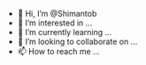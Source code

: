 - 👋 Hi, I’m @Shimantob
- 👀 I’m interested in ...
- 🌱 I’m currently learning ...
- 💞️ I’m looking to collaborate on ...
- 📫 How to reach me ...

<!---
Shimantob/Shimantob is a ✨ special ✨ repository because its `README.md` (this file) appears on your GitHub profile.
You can click the Preview link to take a look at your changes.
--->
